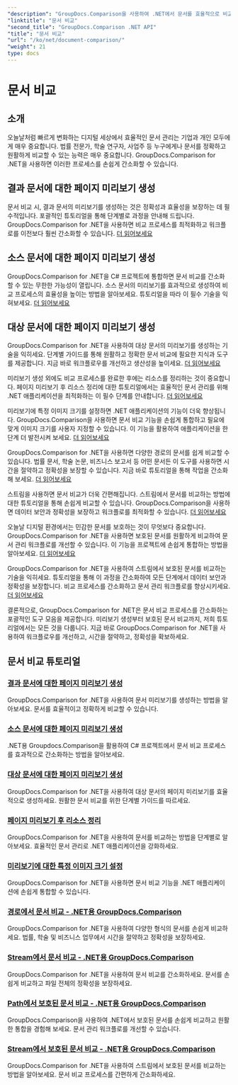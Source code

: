 ```yaml
---
"description": "GroupDocs.Comparison을 사용하여 .NET에서 문서를 효율적으로 비교하세요. 문서 관리를 간소화하고, 워크플로를 개선하고, 정확성을 보장하세요. 자세히 알아보세요!"
"linktitle": "문서 비교"
"second_title": "GroupDocs.Comparison .NET API"
"title": "문서 비교"
"url": "/ko/net/document-comparison/"
"weight": 21
type: docs
---
```

# 문서 비교

## 소개

오늘날처럼 빠르게 변화하는 디지털 세상에서 효율적인 문서 관리는 기업과 개인 모두에게 매우 중요합니다. 법률 전문가, 학술 연구자, 사업주 등 누구에게나 문서를 정확하고 원활하게 비교할 수 있는 능력은 매우 중요합니다. GroupDocs.Comparison for .NET을 사용하면 이러한 프로세스를 손쉽게 간소화할 수 있습니다.

## 결과 문서에 대한 페이지 미리보기 생성

문서 비교 시, 결과 문서의 미리보기를 생성하는 것은 정확성과 효율성을 보장하는 데 필수적입니다. 포괄적인 튜토리얼을 통해 단계별로 과정을 안내해 드립니다. GroupDocs.Comparison for .NET을 사용하면 비교 프로세스를 최적화하고 워크플로를 이전보다 훨씬 간소화할 수 있습니다. [더 읽어보세요](./generate-page-previews-resultant-document/)

## 소스 문서에 대한 페이지 미리보기 생성

GroupDocs.Comparison for .NET을 C# 프로젝트에 통합하면 문서 비교를 간소화할 수 있는 무한한 가능성이 열립니다. 소스 문서의 미리보기를 효과적으로 생성하여 비교 프로세스의 효율성을 높이는 방법을 알아보세요. 튜토리얼을 따라 이 필수 기술을 익혀보세요. [더 읽어보세요](./generate-page-previews-source-document/)

## 대상 문서에 대한 페이지 미리보기 생성

GroupDocs.Comparison for .NET을 사용하여 대상 문서의 미리보기를 생성하는 기술을 익히세요. 단계별 가이드를 통해 원활하고 정확한 문서 비교에 필요한 지식과 도구를 제공합니다. 지금 바로 워크플로우를 개선하고 생산성을 높이세요. [더 읽어보세요](./generate-page-previews-target-document/)

미리보기 생성 외에도 비교 프로세스를 완료한 후에는 리소스를 정리하는 것이 중요합니다. 페이지 미리보기 후 리소스 정리에 대한 튜토리얼에서는 효율적인 문서 관리를 위해 .NET 애플리케이션을 최적화하는 이 필수 단계를 안내합니다. [더 읽어보세요](./clean-resources-after-page-previews/)

미리보기에 특정 이미지 크기를 설정하면 .NET 애플리케이션의 기능이 더욱 향상됩니다. GroupDocs.Comparison을 사용하면 문서 비교 기능을 손쉽게 통합하고 필요에 맞게 이미지 크기를 사용자 지정할 수 있습니다. 이 기능을 활용하여 애플리케이션을 한 단계 더 발전시켜 보세요. [더 읽어보세요](./set-specific-image-sizes-for-previews/)

GroupDocs.Comparison for .NET을 사용하면 다양한 경로의 문서를 쉽게 비교할 수 있습니다. 법률 문서, 학술 논문, 비즈니스 보고서 등 어떤 문서든 이 도구를 사용하면 시간을 절약하고 정확성을 보장할 수 있습니다. 지금 바로 튜토리얼을 통해 작업을 간소화해 보세요. [더 읽어보세요](./compare-documents-from-path/)

스트림을 사용하면 문서 비교가 더욱 간편해집니다. 스트림에서 문서를 비교하는 방법에 대한 튜토리얼을 통해 손쉽게 비교할 수 있습니다. GroupDocs.Comparison을 사용하면 데이터 보안과 정확성을 보장하고 워크플로를 최적화할 수 있습니다. [더 읽어보세요](./compare-documents-from-stream/)

오늘날 디지털 환경에서는 민감한 문서를 보호하는 것이 무엇보다 중요합니다. GroupDocs.Comparison for .NET을 사용하면 보호된 문서를 원활하게 비교하여 문서 관리 워크플로를 개선할 수 있습니다. 이 기능을 프로젝트에 손쉽게 통합하는 방법을 알아보세요. [더 읽어보세요](./compare-protected-documents-from-path/)

GroupDocs.Comparison for .NET을 사용하여 스트림에서 보호된 문서를 비교하는 기술을 익히세요. 튜토리얼을 통해 이 과정을 간소화하여 모든 단계에서 데이터 보안과 정확성을 보장합니다. 비교 프로세스를 간소화하고 문서 관리 워크플로를 향상시키세요. [더 읽어보세요](./compare-protected-documents-from-stream/)

결론적으로, GroupDocs.Comparison for .NET은 문서 비교 프로세스를 간소화하는 포괄적인 도구 모음을 제공합니다. 미리보기 생성부터 보호된 문서 비교까지, 저희 튜토리얼에서는 모든 것을 다룹니다. 지금 바로 GroupDocs.Comparison for .NET을 사용하여 워크플로우를 개선하고, 시간을 절약하고, 정확성을 확보하세요.
## 문서 비교 튜토리얼
### [결과 문서에 대한 페이지 미리보기 생성](./generate-page-previews-resultant-document/)
GroupDocs.Comparison for .NET을 사용하여 문서 미리보기를 생성하는 방법을 알아보세요. 문서를 효율적이고 정확하게 비교할 수 있습니다.
### [소스 문서에 대한 페이지 미리보기 생성](./generate-page-previews-source-document/)
.NET용 Groupdocs.Comparison을 활용하여 C# 프로젝트에서 문서 비교 프로세스를 효과적으로 간소화하는 방법을 알아보세요.
### [대상 문서에 대한 페이지 미리보기 생성](./generate-page-previews-target-document/)
GroupDocs.Comparison for .NET을 사용하여 대상 문서의 페이지 미리보기를 효율적으로 생성하세요. 원활한 문서 비교를 위한 단계별 가이드를 따르세요.
### [페이지 미리보기 후 리소스 정리](./clean-resources-after-page-previews/)
GroupDocs.Comparison for .NET을 사용하여 문서를 비교하는 방법을 단계별로 알아보세요. 효율적인 문서 관리로 .NET 애플리케이션을 강화하세요.
### [미리보기에 대한 특정 이미지 크기 설정](./set-specific-image-sizes-for-previews/)
GroupDocs.Comparison for .NET을 사용하면 문서 비교 기능을 .NET 애플리케이션에 손쉽게 통합할 수 있습니다.
### [경로에서 문서 비교 - .NET용 GroupDocs.Comparison](./compare-documents-from-path/)
GroupDocs.Comparison for .NET을 사용하여 다양한 형식의 문서를 손쉽게 비교하세요. 법률, 학술 및 비즈니스 업무에서 시간을 절약하고 정확성을 보장하세요.
### [Stream에서 문서 비교 - .NET용 GroupDocs.Comparison](./compare-documents-from-stream/)
GroupDocs.Comparison for .NET을 사용하여 문서 비교를 간소화하세요. 문서를 손쉽게 비교하고 파일 전체의 정확성을 보장하세요.
### [Path에서 보호된 문서 비교 - .NET용 GroupDocs.Comparison](./compare-protected-documents-from-path/)
GroupDocs.Comparison을 사용하여 .NET에서 보호된 문서를 손쉽게 비교하고 원활한 통합을 경험해 보세요. 문서 관리 워크플로를 개선할 수 있습니다.
### [Stream에서 보호된 문서 비교 - .NET용 GroupDocs.Comparison](./compare-protected-documents-from-stream/)
GroupDocs.Comparison for .NET을 사용하여 스트림에서 보호된 문서를 비교하는 방법을 알아보세요. 문서 비교 프로세스를 간편하게 간소화하세요.